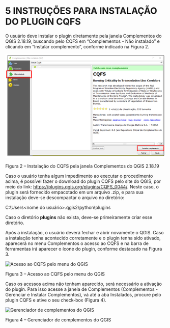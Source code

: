 # 5     INSTRUÇÕES PARA INSTALAÇÃO DO PLUGIN CQFS

O usuário deve instalar o plugin diretamente pela janela Complementos do QGIS 2.18.19, buscando pelo CQFS em “Complementos - Não instalado” e clicando em “Instalar complemento”, conforme indicado na Figura 2.

![Árvore de diretórios para a instalação do plugin CQFS](Figuras_Manual/manual_figura_2.png)                                 

Figura 2 – Instalação do CQFS pela janela Complementos do QGIS 2.18.19

 

Caso o usuário tenha algum impedimento ao executar o procedimento acima, é possível fazer o download do plugin CQFS pelo site do QGIS, por meio do link: https://plugins.qgis.org/plugins/CQFS_0044/. Neste caso, o plugin será fornecido empacotado em um arquivo .zip, e para sua instalação deve-se descompactar o arquivo no diretório:

C:\Users\<nome do usuário>\.qgis2\python\plugins

Caso o diretório **plugins** não exista, deve-se primeiramente criar esse diretório.

Após a instalação, o usuário deverá fechar e abrir novamente o QGIS. Caso a instalação tenha acontecido corretamente e o plugin tenha sido ativado, aparecerá no menu Complementos o acesso ao CQFS e na barra de ferramentas irá aparecer o ícone do plugin, conforme destacado na Figura 3.



![Acesso ao CQFS pelo menu do QGIS](Figuras_Manual/manual_figura_3.png)      

Figura 3 – Acesso ao CQFS pelo menu do QGIS

 

Caso os acessos acima não tenham aparecido, será necessário a ativação do plugin. Para isso acesse a janela de Complementos (Complementos - Gerenciar e Instalar Complementos), vá até a aba Instalados, procure pelo plugin CQFS e ative o seu check-box (Figura 4).



![Gerenciador de complementos do QGIS](Figuras_Manual/manual_figura_4.png)    

Figura 4 – Gerenciador de complementos do QGIS

 